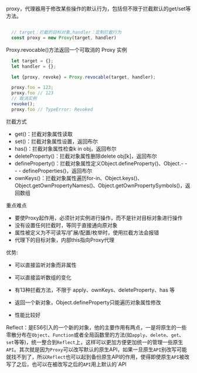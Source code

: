 proxy，代理器用于修改某些操作的默认行为，包括但不限于拦截默认的get/set等方法。

  ```js

    // target：拦截的目标对象,handler：定制拦截行为
    const proxy = new Proxy(target, handler)
  ```

Proxy.revocable()方法返回一个可取消的 Proxy 实例

  ```js
    let target = {};
    let handler = {};

    let {proxy, revoke} = Proxy.revocable(target, handler);

    proxy.foo = 123;
    proxy.foo // 123
    // 取消实例
    revoke();
    proxy.foo // TypeError: Revoked
  ```
拦截方式

- get()：拦截对象属性读取
- set()：拦截对象属性设置，返回布尔
- has()：拦截对象属性检查k in obj，返回布尔
- deleteProperty()：拦截对象属性删除delete obj[k]，返回布尔
- defineProperty()：拦截对象属性定义Object.defineProperty()、Object.- - - - defineProperties()，返回布尔
- ownKeys()：拦截对象属性遍历for-in、Object.keys()、Object.getOwnPropertyNames()、Object.getOwnPropertySymbols()，返回数组

重点难点

- 要使Proxy起作用，必须针对实例进行操作，而不是针对目标对象进行操作
- 没有设置任何拦截时，等同于直接通向原对象
- 属性被定义为不可读写/扩展/配置/枚举时，使用拦截方法会报错
- 代理下的目标对象，内部this指向Proxy代理


优势:

- 可以直接监听对象而非属性

- 可以直接监听数组的变化

- 有13种拦截方法，不限于 apply、ownKeys、deleteProperty、has 等

- 返回一个新对象，Object.defineProperty只能遍历对象属性修改

- 性能比较好

Reflect：是ES6引入的一个新的对象，他的主要作用有两点，一是将原生的一些零散分布在`Object`、`Function`或者全局函数里的方法(如`apply`、`delete`、`get`、`set`等等)，统一整合到`Reflect`上，这样可以更加方便更加统一的管理一些原生`API`。其次就是因为`Proxy`可以改写默认的原生API，如果一旦原生`API`别改写可能就找不到了，所以`Reflect`也可以起到备份原生API的作用，使得即使原生`API`被改写了之后，也可以在被改写之后的`API`用上默认的`API